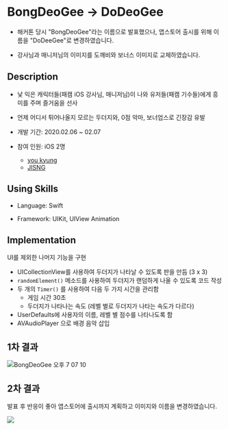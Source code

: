 # BongDeoGee -> DoDeoGee

- 해커톤 당시 "BongDeoGee"라는 이름으로 발표했으나, 앱스토어 출시를 위해 이름을 "DoDeeGee"로 변경하였습니다.

- 강사님과 매니저님의 이미지를 도깨비와 보너스 이미지로 교체하였습니다.

## Description

- 낯 익은 캐릭터들(패캠 iOS 강사님, 매니저님)이 나와 유저들(패캠 기수들)에게 흥미를 주며 즐거움을 선사 

- 언제 어디서 튀어나올지 모르는 두더지와, 0점 악마, 보너업스로 긴장감 유발

- 개발 기간: 2020.02.06 ~ 02.07 

- 참여 인원: iOS 2명
  - [you kyung](https://github.com/wydryd125)
  - [JISNG](https://github.com/jisng)
  
## Using Skills

- Language: Swift

- Framework: UIKit, UIView Animation
  
## Implementation

UI를 제외한 나머지 기능을 구현

  - UICollectionView를 사용하여 두더지가 나타날 수 있도록 판을 만듬 (3 x 3)
  - `randomElement()` 메소드를 사용하여 두더지가 랜덤하게 나올 수 있도록 코드 작성
  - 두 개의 `Timer()` 를 사용하여 다음 두 가지 시간을 관리함
      - 게임 시간 30초
      - 두더지가 나타나는 속도 (레벨 별로 두더지가 나타는 속도가 다르다)
  - UserDefaults에 사용자의 이름, 레벨 별 점수를 나타나도록 함
  - AVAudioPlayer 으로 배경 음악 삽입

## 1차 결과

![BongDeoGee 오후 7 07 10](https://user-images.githubusercontent.com/57229970/81282494-319ba700-9096-11ea-8949-ea200f48983a.gif)

## 2차 결과

발표 후 반응이 좋아 앱스토어에 출시까지 계획하고 이미지와 이름을 변경하였습니다.

<img src = "https://github.com/jisng/hackathon-2/blob/master/Video/2Rec.gif"></img>


